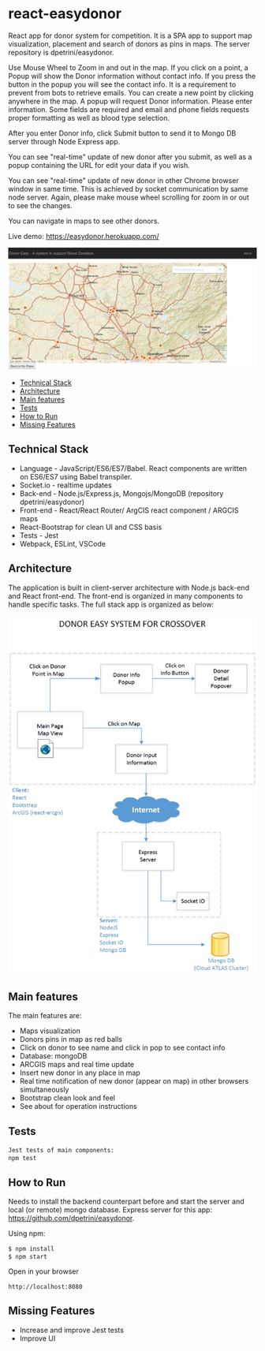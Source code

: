# react-easydonor
React app for donor system for competition. It is a SPA app to support map visualization, placement and search of donors as pins in maps.
The server repository is dpetrini/easydonor.

Use Mouse Wheel to Zoom in and out in the map.
If you click on a point, a Popup will show the Donor information without contact info.
If you press the button in the popup you will see the contact info. It is a requirement to prevent from bots to retrieve emails.
You can create a new point by clicking anywhere in the map. 
A popup will request Donor information. Please enter information. Some fields are required and email and phone fields requests proper formatting as well as blood type selection.

After you enter Donor info, click Submit button to send it to Mongo DB server through Node Express app.

You can see "real-time" update of new donor after you submit, as well as a popup containing the URL for edit your data if you wish.

You can see "real-time" update of new donor in other Chrome browser window in same time. This is achieved by socket communication 
by same node server. Again, please make mouse wheel scrolling for zoom in or out to see the changes.

You can navigate in maps to see other donors.

Live demo: https://easydonor.herokuapp.com/

<img src="images/screen.JPG" width="600">

* [Technical Stack](#technical-stack)
* [Architecture](#architecture)
* [Main features](#main-features)
* [Tests](#tests)
* [How to Run](#how-to-run)
* [Missing Features](#missing-features)

## Technical Stack
* Language - JavaScript/ES6/ES7/Babel. React components are written on ES6/ES7 using Babel transpiler.
* Socket.io - realtime updates
* Back-end - Node.js/Express.js, Mongojs/MongoDB (repository dpetrini/easydonor)
* Front-end -  React/React Router/ ArgCIS react component / ARGCIS maps
* React-Bootstrap for clean UI and CSS basis
* Tests - Jest
* Webpack, ESLint, VSCode

## Architecture
The application is built in client-server architecture with Node.js back-end and React front-end. The front-end
is organized in many components to handle specific tasks.
The full stack app is organized as below:

<img src="images/SystemMainDiagram.jpg" width="600">

## Main features
The main features are:
* Maps visualization
* Donors pins in map as red balls
* Click on donor to see name and click in pop to see contact info
* Database: mongoDB
* ARCGIS maps and real time update
* Insert new donor in any place in map
* Real time notification of new donor (appear on map) in other browsers simultaneously
* Bootstrap clean look and feel
* See about for operation instructions

## Tests

```
Jest tests of main components:
npm test
```

## How to Run

Needs to install the backend counterpart before and start the server and local (or remote) mongo database.
Express server for this app: https://github.com/dpetrini/easydonor.

Using npm:
```
$ npm install
$ npm start
```

Open in your browser
```
http://localhost:8080 
```

## Missing Features
* Increase and improve Jest tests
* Improve UI
